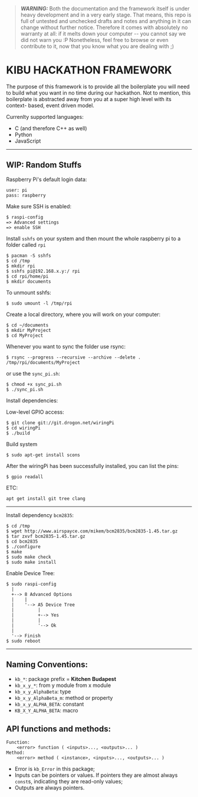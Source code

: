 
> ***WARNING:*** Both the documentation and the framework itself is under heavy
> development and in a very early stage. That means, this repo is full of
> untested and unchecked drafts and notes and anything in it can change without
> further notice. Therefore it comes with absolutely no warranty at all: if it
> melts down your computer -- you cannot say we did not warn you :P Nonetheless,
> feel free to browse or even contribute to it, now that you know what you are
> dealing with ;)

KIBU HACKATHON FRAMEWORK
========================

The purpose of this framework is to provide all the boilerplate you will need
to build what you want in no time during our hackathon. Not to mention, this
boilerplate is abstracted away from you at a super high level with its context-
based, event driven model.

Currenlty supported languages:

- C (and therefore C++ as well)
- Python
- JavaScript


- - - - - - - - - - - - - - - - - - - - - - - - - - - - - - - - - - - - - - - -

WIP: Random Stuffs
------------------

Raspberry Pi's default login data:

```
user: pi
pass: raspberry
```

Make sure SSH is enabled:

```
$ raspi-config
=> Advanced settings
=> enable SSH
```

Install `sshfs` on your system and then mount the whole raspberry pi to a folder
called `rpi`

```
$ pacman -S sshfs
$ cd /tmp
$ mkdir rpi
$ sshfs pi@192.168.x.y:/ rpi
$ cd rpi/home/pi
$ mkdir documents
```

To unmount sshfs:
```
$ sudo umount -l /tmp/rpi
```

Create a local directory, where you will work on your computer:

```
$ cd ~/documents
$ mkdir MyProject
$ cd MyProject
```

Whenever you want to sync the folder use rsync:

```
$ rsync --progress --recursive --archive --delete . /tmp/rpi/documents/MyProject
```

or use the `sync_pi.sh`:
```
$ chmod +x sync_pi.sh
$ ./sync_pi.sh
```

Install dependencies:

Low-level GPIO access:

```
$ git clone git://git.drogon.net/wiringPi
$ cd wiringPi
$ ./build
```

Build system
```
$ sudo apt-get install scons
```
After the wiringPi has been successfully installed, you can list the pins:

```
$ gpio readall
```


ETC:

```
apt get install git tree clang
```
- - -

Install dependency `bcm2835`:

```
$ cd /tmp
$ wget http://www.airspayce.com/mikem/bcm2835/bcm2835-1.45.tar.gz
$ tar zxvf bcm2835-1.45.tar.gz
$ cd bcm2835
$ ./configure
$ make
$ sudo make check
$ sudo make install
```

Enable Device Tree:

```
$ sudo raspi-config
  |
  +--> 8 Advanced Options
  |    |
  |    '--> A5 Device Tree
  |         |
  |         +--> Yes
  |         |
  |         '--> Ok
  |
  '--> Finish
$ sudo reboot
```

- - -

Naming Conventions:
-------------------

- `kb_*`: package prefix = **Kitchen** **Budapest**
- `kb_x_y_*`: from y module from x module
- `kb_x_y_AlphaBeta`: type
- `kb_x_y_AlphaBeta_m`: method or property
- `kb_x_y_ALPHA_BETA`: constant
- `KB_X_Y_ALPHA_BETA`: macro


API functions and methods:
--------------------------

```
Function:
    <error> function ( <inputs>..., <outputs>... )
Method:
    <error> method ( <instance>, <inputs>..., <outputs>... )
```

- Error is `kb_Error` in this package;
- Inputs can be pointers or values. If pointers they are almost always `const`s,
  indicating they are read-only values;
- Outputs are always pointers.
